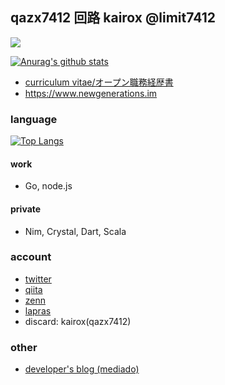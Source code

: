 ## qazx7412 回路 kairox @limit7412 
![](https://komarev.com/ghpvc/?username=limit7412&style=flat-square)

[![Anurag's github stats](https://github-readme-stats.vercel.app/api?username=limit7412&show_icons=true&theme=algolia)](https://github.com/anuraghazra/github-readme-stats)

  - [curriculum vitae/オープン職務経歴書](https://github.com/limit7412/curriculum_vitae)
  - https://www.newgenerations.im

### language
[![Top Langs](https://github-readme-stats.vercel.app/api/top-langs/?username=limit7412&layout=compact&theme=algolia)](https://github.com/anuraghazra/github-readme-stats)
#### work
  - Go, node.js
#### private
  - Nim, Crystal, Dart, Scala

### account
  - [twitter](https://twitter.com/qazx7412)
  - [qiita](https://qiita.com/qazx7412)
  - [zenn](https://zenn.dev/qazx7412)
  - [lapras](https://lapras.com/public/8BHGKGL)
  - discard: kairox(qazx7412)
  
### other
  - [developer's blog (mediado)](https://techdo.mediado.jp/search?q=%E3%82%A8%E3%83%B3%E3%82%B8%E3%83%8B%E3%82%A2%E3%81%AE%E5%9B%9E%E8%B7%AF)
